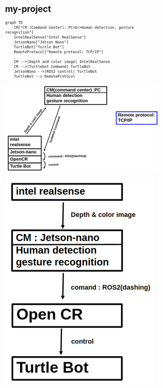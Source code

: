 # my-project
```mermaid
graph TD
    CM["CM (Command Center): PC<br>Human detection, gesture recognition"]
    IntelRealSense["Intel RealSense"]
    JetsonNano["Jetson Nano"]
    TurtleBot["Turtle Bot"]
    RemoteProtocol["Remote protocol: TCP/IP"]

    CM -->|Depth and color image| IntelRealSense
    CM -->|Turtlebot Command| TurtleBot
    JetsonNano -->|ROS2 control| TurtleBot
    TurtleBot --> RemoteProtocol
```


![HDL1](./HLD1.png)



![HDL2](./HLD2.png)
